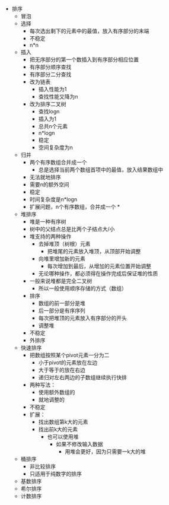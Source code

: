 * 排序
  * 冒泡
  * 选择
    * 每次选出剩下的元素中的最值，放入有序部分的末端
    * 不稳定
    * n*n
  * 插入
    * 把无序部分的第一个数插入到有序部分相应位置
    * 有序部分顺序查找
    * 有序部分二分查找
    * 改为链表
      * 插入性能为1
      * 查找性能又降为n
    * 改为排序二叉树
      * 查找logn
      * 插入为1
      * 总共n个元素
      * n*logn
      * 稳定
      * 空间复杂度为n
  * 归并
    * 两个有序数组合并成一个
      * 总是选择当前两个数组首项中的最值，放入结果数组中
    * 无法就地排序
    * 需要n的额外空间
    * 稳定
    * 时间复杂度是n*logn
    * 扩展问题，n个有序数组，合并成一个
      * 
  * 堆排序
    * 堆是一种有序树
    * 树中的父结点总是比两个子结点大/小
    * 堆支持的两种操作
      * 去掉堆顶（树根）元素
        * 把堆尾的元素放入堆顶，从顶部开始调整
      * 向堆里增加新的元素
        * 每次增加到最后，从增加的元素位置开始调整
      * 无论哪种操作，都必须得在操作完成后保证堆的性质
    * 一般来说堆都是完全二叉树
      * 所以一般使用顺序存储的方式（数组）
    * 排序
      * 数组的前一部分是堆
      * 后一部分是有序序列
      * 每次把堆顶的元素放入有序部分的开头
      * 调整堆
    * 不稳定
    * 外排序
  * 快速排序
    * 把数组按照某个pivot元素一分为二
      * 小于pivot的元素放在左边
      * 大于等于的放在右边
      * 递归对左右两边的子数组继续执行快排
    * 两种写法：
      * 使用额外数组的
      * 就地调整的
    * 不稳定
    * 扩展：
      * 找出数组第k大的元素
      * 找出前k大的元素
        * 也可以使用堆
          * 如果不修改输入数据
            * 用堆会更好，因为只需要一k大的堆
  * 桶排序
    * 非比较排序
    * 只适用于纯数字的排序
  * 基数排序
  * 希尔排序
  * 计数排序
